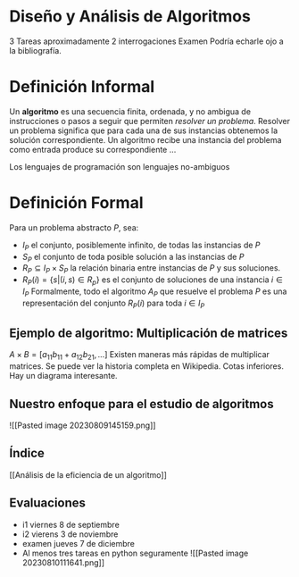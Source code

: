 # Diseño y Análisis de Algoritmos
3 Tareas aproximadamente
2 interrogaciones
Examen
Podría echarle ojo a la bibliografía.

# Definición Informal
Un **algoritmo** es una secuencia finita, ordenada, y no ambigua de instrucciones o pasos a seguir que permiten *resolver un problema*.
Resolver un problema significa que para cada una de sus instancias obtenemos la solución correspondiente.
Un algoritmo recibe una instancia del problema como entrada produce su correspondiente ...

Los lenguajes de programación son lenguajes no-ambiguos
# Definición Formal
Para un problema abstracto $P$, sea:
* $I_P$ el conjunto, posiblemente infinito, de todas las instancias de $P$
* $S_P$ el conjunto de toda posible solución a las instancias de $P$
* $R_P \subseteq I_P \times S_P$ la relación binaria entre instancias de $P$ y sus soluciones.
* $R_P(i)=\{s|(i,s)\in R_p\}$  es el conjunto de soluciones de una instancia $i\in I_P$
Formalmente, todo el algoritmo $A_P$ que resuelve el problema $P$ es una representación del conjunto $R_P(i)$ para toda $i\in I_P$
## Ejemplo de algoritmo: Multiplicación de matrices
$A \times B = [a_{11}b_{11}+a_{12}b_{21},...]$
Existen maneras más rápidas de multiplicar matrices. Se puede ver la historia completa en Wikipedia.
Cotas inferiores.
Hay un diagrama interesante.
## Nuestro enfoque para el estudio de algoritmos
![[Pasted image 20230809145159.png]]

## Índice
[[Análisis de la eficiencia de un algoritmo]]

## Evaluaciones
* i1 viernes 8 de septiembre
* i2 vierens 3 de noviembre
* examen jueves 7 de diciembre
* Al menos tres tareas en python seguramente
![[Pasted image 20230810111641.png]]
